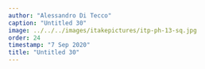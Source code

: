 ```yaml
---
author: "Alessandro Di Tecco"
caption: "Untitled 30"
image: ../../../images/itakepictures/itp-ph-13-sq.jpg
order: 24
timestamp: "7 Sep 2020"
title: "Untitled 30"
---
```


